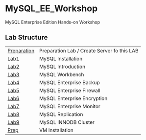 # MySQL_EE_Workshop
MySQL Enterprise Edition Hands-on Workshop
## Lab Structure
|  | |
| ------------- | ------------------------------------------------------- |
| [Preparation](Started) | Preparation Lab / Create Server fo this LAB 
| [Lab1](lab1) | MySQL Installation   
| [Lab2](lab2) | MySQL Introduction  
| [Lab3](lab3) | MySQL Workbench
| [Lab4](lab4) | MySQL Enterprise Backup
| [Lab5](lab5) | MySQL Enterprise Firewall
| [Lab6](lab6) | MySQL Enterprise Encryption
| [Lab7](lab7) | MySQL Enterprise Monitor
| [Lab8](lab8) | MySQL Replication
| [Lab9](lab9) | MySQL INNODB Cluster
| [Prep](Prep) | VM Installation
